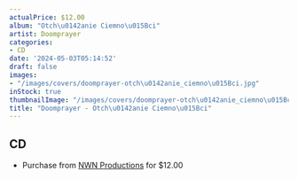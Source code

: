 ```yaml
---
actualPrice: $12.00
album: "Otch\u0142anie Ciemno\u015Bci"
artist: Doomprayer
categories:
- CD
date: '2024-05-03T05:14:52'
draft: false
images:
- "/images/covers/doomprayer-otch\u0142anie_ciemno\u015Bci.jpg"
inStock: true
thumbnailImage: "/images/covers/doomprayer-otch\u0142anie_ciemno\u015Bci-thumb.jpg"
title: "Doomprayer - Otch\u0142anie Ciemno\u015Bci"
---
```


## CD
* Purchase from [NWN Productions](http://shop.nwnprod.com/index.php?route=product/product&path=93&product_id=22375&sort=pd.name&order=ASC) for $12.00
